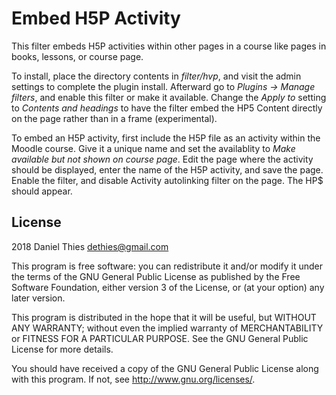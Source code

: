 # Embed H5P Activity #

This filter embeds H5P activities within other pages in a course like
pages in books, lessons, or course page.

To install, place the directory contents in *filter/hvp*, and visit the
admin settings to complete the plugin install. Afterward go to *Plugins
-> Manage filters*, and enable this filter or make it available. Change the
*Apply to* setting to *Contents and headings* to have the filter embed
the HP5 Content directly on the page rather than in a frame (experimental).

To embed an H5P activity, first include the H5P file as an activity
within the Moodle course. Give it a unique name and set the availablity
to *Make available but not shown on course page*. Edit the page where
the activity should be displayed, enter the name of the H5P activity,
and save the page. Enable the filter, and disable Activity autolinking
filter on the page. The HP$ should appear.

## License ##

2018 Daniel Thies <dethies@gmail.com>

This program is free software: you can redistribute it and/or modify it
under the terms of the GNU General Public License as published by the
Free Software Foundation, either version 3 of the License, or (at your
option) any later version.

This program is distributed in the hope that it will be useful, but
WITHOUT ANY WARRANTY; without even the implied warranty of MERCHANTABILITY
or FITNESS FOR A PARTICULAR PURPOSE.  See the GNU General Public License
for more details.

You should have received a copy of the GNU General Public License along
with this program.  If not, see <http://www.gnu.org/licenses/>.
